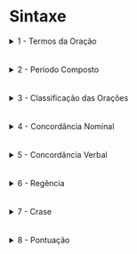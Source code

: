<h1>Sintaxe</h1>

<details><summary>1 - Termos da Oração</summary>
<a href="https://www.youtube.com/watch?v=bLg5Ug8SBYw&t=18s" target="_blank">1 - Termos da Sintaxe - Aula 01- (Adj. Adverbial, Ad. Adnominal e Comp. Nominal) [Prof Noslen]</a> <br><br>
<a href="https://www.youtube.com/watch?v=Mg8nF0mCv14" target="_blank">
2 - Termos da Sintaxe - Aula 02 (Pred. do Suj. e Obj., Vocativo, Aposto e Ag. da Passiva) [Prof Noslen]</a> <br><br>
<a href="https://www.youtube.com/watch?v=SiD3skiVcfA" target="_blank">3 - Exercícios - Termos da Sintaxe [Prof Noslen]</a> <br><br>
<a href="https://www.youtube.com/watch?v=K8rTbZ4ycHM" target="_blank">4 - Exercícios - Termos da Sintaxe 2 [Prof Noslen]</a> <br><br>
</details> <br><br>

<details><summary>2 - Período Composto</summary>
<a href="https://www.youtube.com/watch?v=UbrR7An5ZfY" target="_blank">1 - Período Composto por Coordenação (Orações coordenadas) ♫ Paródia "Morro do Dendê" ♫ [Prof Noslen]</a> <br><br>
<a href="https://www.youtube.com/watch?v=QTYs8ivsdtk" target="_blank">1 - QUESTÕES - Exercícios - Período Composto por Coordenação [Prof Noslen]</a> <br><br>
<a href="https://www.youtube.com/watch?v=kKYn79E03z0" target="_blank">2 - QUESTÕES - Orações Coordenadas | Aula Completa</a> <br><br>
</details> <br><br>

<details><summary>3 - Classificação das Orações</summary>
<a href="https://www.youtube.com/watch?v=HQcPjCQ72bo" target="_blank">1 - Orações Subordinadas Adjetivas [Prof Noslen]</a> <br>
<a href="https://www.youtube.com/watch?v=wlGLApQMCeY" target="_blank">1 - QUESTÕES - Exercícios de Orações Subordinadas Adjetivas [Prof Noslen]</a> <br><br>

<a href="https://www.youtube.com/watch?v=_kzTFOzf-_w" target="_blank">2 - Orações Subordinadas Substantivas [Prof Noslen]</a> <br>
<a href="https://www.youtube.com/watch?v=HJBQ7QlwXhI" target="_blank">2 - QUESTÕES -Exercícios de Orações Subordinadas Substantivas [Prof Noslen]</a> <br><br>

<a href="https://www.youtube.com/watch?v=tCoaqWAaOKk" target="_blank">3 - Orações Subordinadas Adverbiais ♫ Ilariê Adverbial ♫ [Prof Noslen]</a> <br>
<a href="https://www.youtube.com/watch?v=XezyCSp7DtI" target="_blank">3 - QUESTÕES -Exercício Orações Subordinadas Adverbiais [Prof Noslen]</a> <br><br>
</details> <br><br>

<details><summary>4 - Concordância Nominal</summary>
<a href="https://www.youtube.com/watch?v=wtYgEDzjcWM" target="_blank">1 - Concordância Nominal - Aula 01 [Prof Noslen]</a> <br><br>
<a href="https://www.youtube.com/watch?v=ISPEMEtMprA" target="_blank">2 - Concordância Nominal Aula 02 [Prof Noslen]</a> <br><br>
<a href="https://www.youtube.com/watch?v=dTg_MMjz33Y" target="_blank">1 - QUESTÕES - Exercícios de Concordância Nominal [Prof Noslen]</a> <br><br>
<a href="https://www.youtube.com/watch?v=fEDsLRi6fKk" target="_blank">2 - QUESTÕES -Exercícios - Concordância Nominal [Prof Noslen]</a> <br><br>
<a href="https://www.youtube.com/watch?v=rBw-eBJNrFA" target="_blank">3 - QUESTÕES - Concordância Nominal |Aula Completa| 90 Questões</a> <br><br>
</details> <br><br>

<details><summary>5 - Concordância Verbal</summary>
<a href="https://www.youtube.com/watch?v=4ZJnTqTk4_Y" target="_blank">1 - Concordância Verbal - Aula 01 [Prof Noslen]</a> <br><br>
<a href="https://www.youtube.com/watch?v=iZ7Ryffdoc0" target="_blank">2 - Concordância Verbal - Aula 02 [Prof Noslen]</a> <br><br>
<a href="https://www.youtube.com/watch?v=DSA0-5YcwfA&t=26s" target="_blank">1 - QUESTÕES - Exercícios de Concordância Verbal [Prof Noslen]</a> <br><br>
<a href="https://www.youtube.com/watch?v=dsGnrOe3-Ys" target="_blank">2 - QUESTÕES - Exercícios - Concordância Verbal [Prof Noslen]</a> <br><br>
<a href="https://www.youtube.com/watch?v=tl58dCJ_t7w" target="_blank">3 - QUESTÕES - Concordância Verbal | Aula Completa</a> <br><br>
</details> <br><br>

<details><summary>6 - Regência</summary>
<a href="https://www.youtube.com/watch?v=B0EgJVneeGE" target="_blank">1 - Regência Verbal - Aula 01 [Prof Noslen]</a> <br>
<a href="https://www.youtube.com/watch?v=r4Pew3CliXI" target="_blank">2 - Regência Verbal - Aula 02 [Prof Noslen]</a> <br>
<a href="https://www.youtube.com/watch?v=iaIcendHklk" target="_blank">1 - QUESTÕES - Simulado de Português 100 - Regência Verbal</a> <br><br>

<a href="https://www.youtube.com/watch?v=kpzcFU_zNqE" target="_blank">1 - Regência Nominal [Prof Noslen]</a> <br>
<a href="https://www.youtube.com/watch?v=myKQ6awp5RY" target="_blank">1 - QUESTÕES - Regência Nominal | 150 Questões</a> <br><br>
</details> <br><br>

<details><summary>7 - Crase</summary>
<a href="https://www.youtube.com/watch?v=yUpRa62vcSI" target="_blank">1 - Crase - Aula 01 ♫ Concerto da Crase ♫ [Prof Noslen]</a> <br><br>
<a href="https://www.youtube.com/watch?v=8-5pg3PuY8o" target="_blank">2 - Crase - Aula 02 ♫ Crase Pocotó ♫ [Prof Noslen]</a> <br><br>
<a href="https://www.youtube.com/watch?v=aS-ZDEQTK5M" target="_blank">3 - Método INFALÍVEL pra saber QUANDO usar a CRASE #TôCarecaDeSaber | Professor Noslen</a> <br><br>
<a href="https://www.youtube.com/watch?v=YY8CqGBc9B8" target="_blank">1 - QUESTÕES - Exercícios de Crase [Prof Noslen]</a> <br><br>
<a href="https://www.youtube.com/watch?v=j31qlLN1Wig" target="_blank">2 QUESTÕES - Crase | Aula Completa 200 Questões</a> <br><br>
</details> <br><br>

<details><summary>8 - Pontuação</summary>
<a href="https://www.youtube.com/watch?v=ODkVN0kRciE" target="_blank">1 - Pontuação - ponto final, exclamação e interrogação [Prof Noslen]</a> <br><br>
<a href="https://www.youtube.com/watch?v=9tdpcfdr244" target="_blank">2 - Pontuação - vírgula, ponto e vírgula e dois pontos [Prof Noslen]</a> <br><br>
<a href="https://www.youtube.com/watch?v=HwMYC5pFJGo" target="_blank">3 - Pontuação - Aspas, travessão e parênteses [Prof Noslen]</a> <br><br>
<a href="https://www.youtube.com/watch?v=LQgt2Edt9dE" target="_blank">4 - Exercícios de Pontuação [Prof Noslen]</a> <br><br>
</details> <br><br>